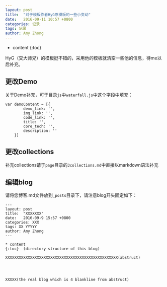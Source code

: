 ```yaml
---
layout: post
title:  "对于模板作者HyG原模板的一些小变动"
date:   2016-09-11 10:57 +0800
categories: 记录
tags: 记录
author: Amy Zhong
---
```


* content
{:toc}

HyG（交大师兄）的模板挺不错的，采用他的模板就清空一些他的信息，待me以后补充。





## 更改Demo

关于Demo补充，可于目录`js`中`waterfall.js`中这个字段中填充：

```
var demoContent = [{
        demo_link: '',
        img_link: '',
        code_link: '',
        title: '',
        core_tech: '',
        description: ''
    }]
```

## 更改collections

补充collections请于`page`目录的`3collections.md`中直接以markdown语法补充

## 编辑blog

请将您博客.md文件放到`_posts`目录下，请注意blog开头固定如下：

```
---
layout: post
title:  "XXXXXXX"
date:   2016-09-9 15:57 +0800
categories: XXX
tags: XX YYYYY
author: Amy Zhong
---

* content
{:toc}  (directory structure of this blog)

XXXXXXXXXXXXXXXXXXXXXXXXXXXXXXXXXXXXXXXXXXXXXXXXXX(abstruct)




XXXXX(the real blog which is 4 blankline from abstruct)
```